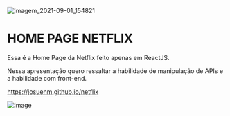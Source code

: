 ![imagem_2021-09-01_154821](https://user-images.githubusercontent.com/83486074/131726891-f9e6df85-e7d1-443f-91ab-175dea852fdc.png)
# HOME PAGE NETFLIX

Essa é a Home Page da Netflix feito apenas em ReactJS.

Nessa apresentação quero ressaltar a habilidade de manipulação de APIs e a habilidade com front-end.

https://josuenm.github.io/netflix

![image](https://user-images.githubusercontent.com/83486074/131726947-1ed50736-e059-43b7-a460-863c401e983e.png)
